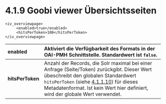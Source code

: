 # 4.1.9 Goobi viewer Übersichtsseiten

```markup
<iv_overviewpage>
     <enabled>true</enabled>
     <hitsPerToken>100</hitsPerToken>
</iv_overviewpage>
```

| **enabled**  | Aktiviert die Verfügbarkeit des Formats in der OAI-PMH Schnittstelle. Standardwert ist `false`. |
| :--- | :--- |
| **hitsPerToken**  | Anzahl der Records, die Solr maximal bei einer Anfrage \(Seite/Token\) zurückgibt. Dieser Wert übeschreibt den globalen Standardwert `hitsPerToken` \(siehe [4.1.1.10](hauptkonfiguration.md#H4.1.10.Parameter:hitsPerToken)\) für dieses Metadatenformat. Ist kein Wert hier definiert, wird der globale Wert verwendet. |


